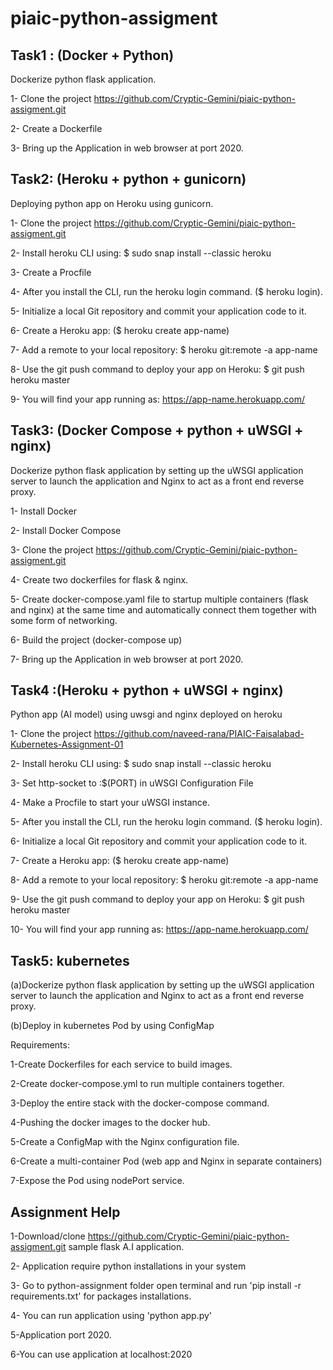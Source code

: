 # piaic-python-assigment


Task1 : (Docker + Python)
-------------------------

Dockerize python flask application.

1- Clone the project https://github.com/Cryptic-Gemini/piaic-python-assigment.git

2- Create a Dockerfile

3- Bring up the Application in web browser at port 2020.


Task2: (Heroku + python + gunicorn)
-----------------------------------

Deploying python app on Heroku using gunicorn.

1- Clone the project https://github.com/Cryptic-Gemini/piaic-python-assigment.git

2- Install heroku CLI using: $ sudo snap install --classic heroku

3- Create a Procfile

4- After you install the CLI, run the heroku login command. ($ heroku login).

5- Initialize a local Git repository and commit your application code to it.

6- Create a Heroku app:  ($ heroku create app-name)

7- Add a remote to your local repository: $ heroku git:remote -a app-name

8- Use the git push command to deploy your app on Heroku: $ git push heroku master 

9- You will find your app running as:  https://app-name.herokuapp.com/


Task3: (Docker Compose + python + uWSGI + nginx)
-----------------------------------------------

Dockerize python flask application by setting up the uWSGI application server to launch the application and Nginx to act as a front end reverse proxy.


1- Install Docker

2- Install Docker Compose

3- Clone the project https://github.com/Cryptic-Gemini/piaic-python-assigment.git

4- Create two dockerfiles for flask & nginx.

5- Create docker-compose.yaml file to startup multiple containers (flask and nginx) at the same time and automatically connect them together with some form of networking.

6- Build the project (docker-compose up)

7- Bring up the Application in web browser at port 2020.

Task4 :(Heroku + python + uWSGI + nginx)
-----------------------------------------

Python app (AI model) using uwsgi and nginx deployed on heroku

1- Clone the project https://github.com/naveed-rana/PIAIC-Faisalabad-Kubernetes-Assignment-01

2- Install heroku CLI using: $ sudo snap install --classic heroku

3- Set http-socket to :$(PORT) in uWSGI Configuration File

4- Make a Procfile to start your uWSGI instance.

5- After you install the CLI, run the heroku login command. ($ heroku login).

6- Initialize a local Git repository and commit your application code to it.

7- Create a Heroku app:  ($ heroku create app-name)

8- Add a remote to your local repository: $ heroku git:remote -a app-name

9- Use the git push command to deploy your app on Heroku: $ git push heroku master 

10- You will find your app running as:  https://app-name.herokuapp.com/


Task5: kubernetes
------------------
(a)Dockerize python flask application by setting up the uWSGI application server to launch the application and Nginx to act as a front end reverse proxy.

(b)Deploy in kubernetes Pod by using ConfigMap

Requirements:

1-Create Dockerfiles for each service to build images.

2-Create docker-compose.yml to run multiple containers together.

3-Deploy the entire stack with the docker-compose command.

4-Pushing the docker images to the docker hub.

5-Create a ConfigMap with the Nginx configuration file.

6-Create a multi-container Pod (web app and Nginx in separate containers)

7-Expose the Pod using nodePort service.

Assignment Help
-----------------------------------------------------------------------------------------------------------------------------
1-Download/clone https://github.com/Cryptic-Gemini/piaic-python-assigment.git sample flask A.I application.

2- Application require python installations in your system

3- Go to python-assignment folder open terminal and run 'pip install -r requirements.txt' for packages installations.

4- You can run application using 'python app.py'

5-Application port 2020.

6-You can use application at localhost:2020
